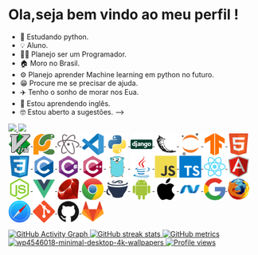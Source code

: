 # Ola,seja bem vindo ao meu perfil !

- 🌱 Estudando python.
- 💡 Aluno.
- 👨‍💻 Planejo ser um Programador.
- 🏠 Moro no Brasil.
- ⚙️ Planejo aprender Machine learning em python no futuro.
- 😁 Procure me se precisar de ajuda.
- ✈️ Tenho o sonho de morar nos Eua.
- 📘 Estou aprendendo inglês.
- 🤓 Estou aberto a sugestões.
-->
 <div>
  <a href="https://github.com/LUCAS2077">
  <img height="165em" src="https://github-readme-stats.vercel.app/api?username=LUCAS2077&show_icons=true&theme=gotham&include_all_commits=true&count_private=true"/>  
  <img height="165em" src="https://github-readme-stats.vercel.app/api/top-langs/?username=LUCAS2077&layout=compact&langs_count=16&theme=gotham"/>
</div>
 
 
<div>
 <img align="center" alt-Ra-Python" height="45" width="45" src="https://raw.githubusercontent.com/devicons/devicon/master/icons/vim/vim-original.svg">
 <img align="center" alt-Ra-Python" height="45" width="45" src="https://raw.githubusercontent.com/devicons/devicon/master/icons/pycharm/pycharm-original.svg">
 <img align="center" alt-Ra-Python" height="45" width="45" src="https://raw.githubusercontent.com/devicons/devicon/master/icons/atom/atom-original.svg">
 <img align="center" alt-Ra-Python" height="45" width="45" src="https://raw.githubusercontent.com/devicons/devicon/master/icons/vscode/vscode-original.svg">
 <img align="center" alt-Ra-Python" height="45" width="45" src="https://raw.githubusercontent.com/devicons/devicon/master/icons/python/python-original.svg">
 <img align="center" alt-Ra-Python" height="45" width="45" src="https://raw.githubusercontent.com/devicons/devicon/master/icons/django/django-original.svg">
 <img align="center" alt-Ra-Python" height="45" width="45" src="https://raw.githubusercontent.com/devicons/devicon/master/icons/flask/flask-original.svg">
 <img align="center" alt-Ra-Python" height="45" width="45" src="https://raw.githubusercontent.com/devicons/devicon/master/icons/jupyter/jupyter-original.svg">
 <img align="center" alt-Ra-Python" height="45" width="45" src="https://raw.githubusercontent.com/devicons/devicon/master/icons/tensorflow/tensorflow-original.svg">
 <img align="center" alt-Ra-Python" height="45" width="45" src="https://raw.githubusercontent.com/devicons/devicon/master/icons/html5/html5-original.svg">
 <img align="center" alt-Ra-Python" height="45" width="45" src="https://raw.githubusercontent.com/devicons/devicon/master/icons/css3/css3-original.svg">
 <img align="center" alt-Ra-Python" height="45" width="45" src="https://raw.githubusercontent.com/devicons/devicon/master/icons/c/c-original.svg">
 <img align="center" alt-Ra-Csharp" height="45" width="45" src="https://raw.githubusercontent.com/devicons/devicon/master/icons/csharp/csharp-original.svg">
 <img align="center" alt-Ra-Python" height="45" width="45" src="https://raw.githubusercontent.com/devicons/devicon/master/icons/cplusplus/cplusplus-original.svg">
 <img align="center" alt-Ra-Python" height="45" width="45" src="https://raw.githubusercontent.com/devicons/devicon/master/icons/go/go-original.svg">
 <img align="center" alt-Ra-Python" height="45" width="45" src="https://raw.githubusercontent.com/devicons/devicon/master/icons/java/java-original.svg">
 <img align="center" alt-Ra-Python" height="45" width="45" src="https://raw.githubusercontent.com/devicons/devicon/master/icons/javascript/javascript-original.svg">
 <img align="center" alt-Ra-Python" height="45" width="45" src="https://raw.githubusercontent.com/devicons/devicon/master/icons/typescript/typescript-original.svg">
 <img align="center" alt-Ra-Python" height="45" width="45" src="https://raw.githubusercontent.com/devicons/devicon/master/icons/react/react-original.svg">
 <img align="center" alt-Ra-Python" height="45" width="45" src="https://raw.githubusercontent.com/devicons/devicon/master/icons/angularjs/angularjs-original.svg">
 <img align="center" alt-Ra-Python" height="45" width="45" src="https://raw.githubusercontent.com/devicons/devicon/master/icons/nodejs/nodejs-original.svg">
 <img align="center" alt-Ra-Python" height="45" width="45" src="https://raw.githubusercontent.com/devicons/devicon/master/icons/vuejs/vuejs-original.svg">
 <img align="center" alt-Ra-Python" height="45" width="45" src="https://raw.githubusercontent.com/devicons/devicon/master/icons/ruby/ruby-original.svg">
 <img align="center" alt-Ra-Python" height="45" width="45" src="https://raw.githubusercontent.com/devicons/devicon/master/icons/chrome/chrome-original.svg">
 <img align="center" alt-Ra-Python" height="45" width="45" src="https://raw.githubusercontent.com/devicons/devicon/master/icons/coffeescript/coffeescript-original.svg">
 <img align="center" alt-Ra-Python" height="45" width="45" src="https://raw.githubusercontent.com/devicons/devicon/master/icons/android/android-original.svg">
 <img align="center" alt-Ra-Python" height="45" width="45" src="https://raw.githubusercontent.com/devicons/devicon/master/icons/apple/apple-original.svg">
 <img align="center" alt-Ra-Python" height="45" width="45" src="https://raw.githubusercontent.com/devicons/devicon/master/icons/dot-net/dot-net-original.svg">
 <img align="center" alt-Ra-Python" height="45" width="45" src="https://raw.githubusercontent.com/devicons/devicon/master/icons/google/google-original.svg">
 <img align="center" alt-Ra-Python" height="45" width="45" src="https://raw.githubusercontent.com/devicons/devicon/master/icons/firefox/firefox-original.svg">
 <img align="center" alt-Ra-Python" height="45" width="45" src="https://raw.githubusercontent.com/devicons/devicon/master/icons/safari/safari-original.svg">
 <img align="center" alt-Ra-Python" height="45" width="45" src="https://raw.githubusercontent.com/devicons/devicon/master/icons/git/git-original.svg">
 <img align="center" alt-Ra-Python" height="45" width="45" src="https://raw.githubusercontent.com/devicons/devicon/master/icons/github/github-original.svg">
 <img align="center" alt-Ra-Python" height="45" width="45" src="https://raw.githubusercontent.com/devicons/devicon/master/icons/gitlab/gitlab-original.svg">
</div> 
 
![GitHub Activity Graph](https://activity-graph.herokuapp.com/graph?username=LUCAS2077)
![GitHub streak stats](https://github-readme-streak-stats.herokuapp.com/?user=LUCAS2077) ![GitHub metrics](https://metrics.lecoq.io/LUCAS2077)  
![wp4546018-minimal-desktop-4k-wallpapers](https://user-images.githubusercontent.com/87575291/129459739-255ecef9-8dca-4f32-a7a3-a9bed826cbbf.jpg)
![Profile views](https://gpvc.arturio.dev/LUCAS2077)
